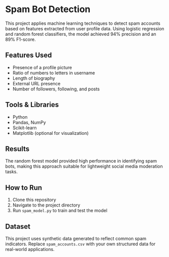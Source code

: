 # Spam Bot Detection

This project applies machine learning techniques to detect spam accounts based on features extracted from user profile data. Using logistic regression and random forest classifiers, the model achieved 94% precision and an 89% F1-score.

## Features Used
- Presence of a profile picture
- Ratio of numbers to letters in username
- Length of biography
- External URL presence
- Number of followers, following, and posts

## Tools & Libraries
- Python
- Pandas, NumPy
- Scikit-learn
- Matplotlib (optional for visualization)

## Results
The random forest model provided high performance in identifying spam bots, making this approach suitable for lightweight social media moderation tasks.

## How to Run
1. Clone this repository
2. Navigate to the project directory
3. Run `spam_model.py` to train and test the model

## Dataset
This project uses synthetic data generated to reflect common spam indicators. Replace `spam_accounts.csv` with your own structured data for real-world applications.
